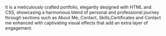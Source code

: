 It is a meticulously crafted portfolio, elegantly designed with HTML and CSS, showcasing a harmonious blend of personal and professional journey through sections such as About Me, Contact, Skills,Certificates and Contact me enhanced with captivating visual effects that add an extra layer of engagement.
